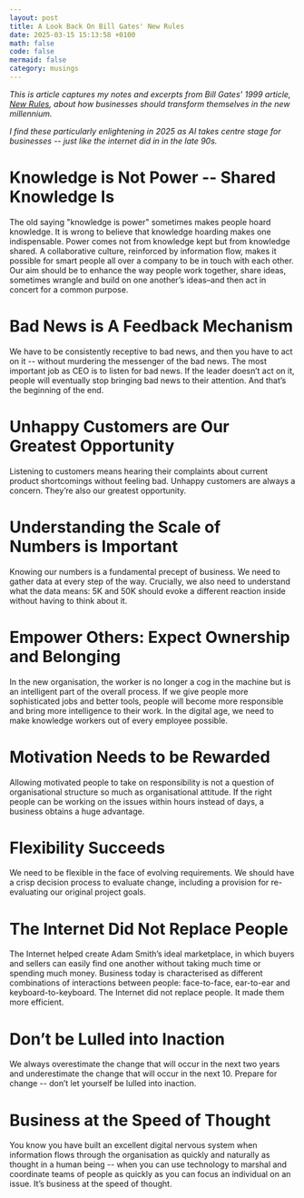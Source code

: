 ```yaml
---
layout: post
title: A Look Back On Bill Gates' New Rules
date: 2025-03-15 15:13:58 +0100
math: false
code: false
mermaid: false
category: musings
---
```

*This is article captures my notes and excerpts from Bill Gates' 1999 article, [New Rules](https://time.com/archive/6955032/bill-gates-new-rules-2/), about how businesses should transform themselves in the new millennium.*

*I find these particularly enlightening in 2025 as AI takes centre stage for businesses -- just like the internet did in in the late 90s.*

# Knowledge is Not Power -- Shared Knowledge Is
The old saying "knowledge is power" sometimes makes people hoard knowledge. It is wrong to believe that knowledge hoarding makes one indispensable. Power comes not from knowledge kept but from knowledge shared. A collaborative culture, reinforced by information flow, makes it possible for smart people all over a company to be in touch with each other. Our aim should be to enhance the way people work together, share ideas, sometimes wrangle and build on one another’s ideas–and then act in concert for a common purpose.

# Bad News is A Feedback Mechanism
We have to be consistently receptive to bad news, and then you have to act on it  -- without murdering the messenger of the bad news. The most important job as CEO is to listen for bad news. If the leader doesn’t act on it, people will eventually stop bringing bad news to their attention. And that’s the beginning of the end.

# Unhappy Customers are Our Greatest Opportunity
Listening to customers means hearing their complaints about current product shortcomings without feeling bad. Unhappy customers are always a concern. They’re also our greatest opportunity.

# Understanding the Scale of Numbers is Important
Knowing our numbers is a fundamental precept of business. We need to gather data at every step of the way. Crucially, we also need to understand what the data means: 5K and 50K should evoke a different reaction inside without having to think about it.

# Empower Others: Expect Ownership and Belonging
In the new organisation, the worker is no longer a cog in the machine but is an intelligent part of the overall process. If we give people more sophisticated jobs and better tools, people will become more responsible and bring more intelligence to their work. In the digital age, we need to make knowledge workers out of every employee possible.

# Motivation Needs to be Rewarded
Allowing motivated people to take on responsibility is not a question of organisational structure so much as organisational attitude. If the right people can be working on the issues within hours instead of days, a business obtains a huge advantage. 

# Flexibility Succeeds
We need to be flexible in the face of evolving requirements. We should have a crisp decision process to evaluate change, including a provision for re-evaluating our original project goals.

# The Internet Did Not Replace People
The Internet helped create Adam Smith’s ideal marketplace, in which buyers and sellers can easily find one another without taking much time or spending much money. Business today is characterised as different combinations of interactions between people: face-to-face, ear-to-ear and keyboard-to-keyboard. The Internet did not replace people. It made them more efficient.

# Don’t be Lulled into Inaction
We always overestimate the change that will occur in the next two years and underestimate the change that will occur in the next 10. Prepare for change -- don’t let yourself be lulled into inaction.

# Business at the Speed of Thought
You know you have built an excellent digital nervous system when information flows through the organisation as quickly and naturally as thought in a human being -- when you can use technology to marshal and coordinate teams of people as quickly as you can focus an individual on an issue. It’s business at the speed of thought.

